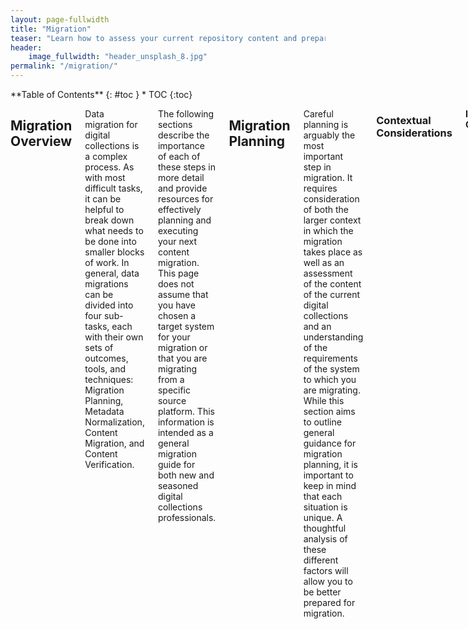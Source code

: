 ```yaml
---
layout: page-fullwidth
title: "Migration"
teaser: "Learn how to assess your current repository content and prepare it for a move to another system"
header:
    image_fullwidth: "header_unsplash_8.jpg"
permalink: "/migration/"
---
```

<div class="row">
<div class="medium-4 medium-push-8 columns" markdown="1">
<div class="panel radius" markdown="1">
**Table of Contents**
{: #toc }
*  TOC
{:toc}
</div>
</div>

<div class="medium-8 medium-pull-4 columns" markdown="1">

## Migration Overview

Data migration for digital collections is a complex process. As with most difficult tasks, it can be helpful to break down what needs to be done into smaller blocks of work. In general, data migrations can be divided into four sub-tasks, each with their own sets of outcomes, tools, and techniques: Migration Planning, Metadata Normalization, Content Migration, and Content Verification.

The following sections describe the importance of each of these steps in more detail and provide resources for effectively planning and executing your next content migration. This page does not assume that you have chosen a target system for your migration or that you are migrating from a specific source platform. This information is intended as a general migration guide for both new and seasoned digital collections professionals.

## Migration Planning

Careful planning is arguably the most important step in migration. It requires consideration of both the larger context in which the migration takes place as well as an assessment of the content of the current digital collections and an understanding of the requirements of the system to which you are migrating. While this section aims to outline general guidance for migration planning, it is important to keep in mind that each situation is unique. A thoughtful analysis of these different factors will allow you to be better prepared for migration.

### Contextual Considerations

__Institutional Characteristics__

The broader context in which a migration takes place will shape many of the decisions made. Some points to consider include:
* Type, size, and budget of institution:
    * These indicate the broader goals of the organization and and overall picture of resources that may be available. Additionally, there may be state or city policies that may impact elements of the migration process.
* Digital collections staffing:
    * These will likely be key personnel in a migration. Understanding of the people, expertise, and financial resources available will shape the approach you take to a migration. Some factors to consider include:
      * The overall number of staff supporting digital collection management
      * The number of IT professionals supporting digital collection management
      * The departments of staff supporting digital collection management

__Digital Collection Management__

Other contextual considerations specifically around the management of your digital collections are useful to keep in mind when forming a project team:

* Primary stakeholders for your digital collections
* Intended audience(s) for your digital collections
* Structures, committees, and policies in place related to the administration of digital collections.
    * This may include individuals or groups that create policy, have technical administrative control over the repository, etc.
* What system interactions and dependencies exist around digital collections?
    * For example, the ILS pulls digital collection data from an API, etc.

### Digital Library Analysis

Making a full assessment of your digital library content, including the types of resources included and the condition of your metadata gives you an overall view of the condition of your digital library and reveals the type of pre-work you may need to plan for before migrating.

This analysis is typically most useful when compiled collection by collection, and formatted in such a way to enable visualization of patterns and needs across collections. This exercise also helps identify collections that may be simplest for testing and those that are most challenging.

Overall information that is useful to collect:

* Number of digital collections to be migrated
* Number of digital objects to be migrated
* Total size (TB) of digital objects to be migrated


### Content Analysis

__Data Types__

This is focused on the type and structure of the digital objects in your current system. What type of content is in your digital library? How are your digital objects structured now? Can they be accommodated in the new system? This is one example of some ways you may characterize content:

* Single sided photograph
* Double sided photograph
* Single sided document
* Multi-page document
* Single audio
* Multi-part audio
* Single video
* Multi-part video file
* Hierarchical work
* Multiple file types (e.g. audio/video file with image or PDF)

__File Types__

An inventory of file formats currently in use will help you create a full picture of your collections and will underscore your decisions moving forward. What file types will be produced or migrated for access purposes? Does the target system support those file types? Do you require copies or production of other file types for access or preservation?

* Examples of file types include: JPEG, TIFF, PDF, MP3, MP4 and others.

__File Locations__

As new standards are implemented and staff come and go, file management practices change. A migration provides an opportunity for an inventory of your files. While migration tools may provide you with the option to migrate existing files or derivatives directly from your current digital library to a new system, you may decide to upload files from your local file system. If you plan for the latter, locating these files, organizing them, and moving them to an accessible or centralized location may be a good strategy and should be a consideration when planning your migration.

### Metadata Analysis

To adequately plan and prepare for migration, it is crucial to have a deep understanding of your existing metadata as well as the metadata requirements of the new system. The following areas of focus can provide you with insight to inform migration decisions.

__Metadata Profiles__

What is/are the metadata profile(s) for your current digital collections?
* What schema(s) are used?
    * Examples: Dublin Core, MODS, MARC, EAD, Local metadata schema, etc.
* Is the same schema used across your entire digital library or does it vary by collection?
* What fields are required?
* What data type(s) populate those fields?
    * Examples: Strings, Numbers, URIs
* What controlled vocabularies are used?
    * Examples: Library of Congress Name Authority File (LCNAF), Library of Congress Subject Headings (LCSH), Thesaurus of Geographic Names (TGN), DCMI Type Vocabulary, Local vocabulary, etc.

What is the metadata profile for your new repository? (See examples above)

* What schema(s) are used?
* Is the same schema used across the entire entire digital library or does it vary in some way?
* What fields are required?
* What data type(s) populate those fields?
* What controlled vocabularies are used/suggested?

__Data Quality__

Assessing your current metadata quality will help you make decisions around metadata remediation needs, timing, and strategies. Consulting resources on metadata quality and remediation strategies can help frame your analysis and path forward, but the following areas of focus will give you a broad view of metadata quality in your collections.

* Do you have local metadata input guidelines?
* Have metadata values been entered consistently across your digital collections?
* Does you metadata -  elements and/or values - align with any other standards or best practices?
    * Examples: Describing Archives: A Content Standard (DACS), The Digital Public Library of American Application Profile (DPLA-MAP), etc.
* How do you indicate copyright in your digital collections?
    * What metadata field(s) are used?
    * What values appear in this field? Varying local statements? Standard local statements? Rightsstatements.org values or URIs?

## Normalize Metadata

After analyzing your metadata and possibly establishing a new Metadata Application Profile (see <a href="https://bridge2hyku.github.io/migration/#map-metadata">"Map Metadata"</a> section below), you may learn that you need to do some metadata normalization. For the purposes of this discussion, metadata normalization includes both:

<ol>
  <li><b>Standardization</b>: standardizing inputs and aligning values with your Metadata Application Profile</li>
  <li><b>Enrichment</b>: utilizing/reconciling with new controlled vocabularies to standardize values; adding URIs to metadata</li>
</ol>

There are a variety of reasons that metadata may not be standardized within and across your collections, but in many cases it is desirable to bring metadata values into alignment. You may still have some outliers, but you can institute some normalization across collections.

To help you plan and work through normalization, consider the following:

__Why__

It is important to both understand and communicate to stakeholders the reasons why metadata normalization is necessary. Among migration practitioners, metadata normalization consistently surfaces as a critical component to the migration process. Putting this work into context and identifying its importance to the end goal can help manage expectations and keep folks motivated.

__What__

The first step in normalization is to identify and prioritize metadata issues and enhancements.

_Identification_

Through metadata assessment and analysis, you can identify areas for improvement. Examples of normalization may include:

<ul>
  <li>Standardization of field use throughout collections</li>
    <ul>
      <li>For example, the “Description,” “Title,” or “Type” field is used correctly and consistently throughout and across collections.</li>
    </ul>
  <li>Spelling and grammar corrections</li>
  <li>De-duplication of data</li>
    <ul>
      <li>For example, the “Description,” “Title,” or “Type” field is used correctly and consistently throughout and across collections.</li>
    </ul>
  <li>Alignment with a standard format or vocabulary</li>
    <ul>
      <li>For example: converting date values to <a href="https://www.loc.gov/standards/datetime/edtf.html">EDTF (ISO 8601-2019 Part 2)</a>; implementing <a href="https://rightsstatements.org/en/">RightsStatements.org</a>; using <a href="https://www.loc.gov/standards/iso639-2/php/code_list.php">ISO 639-2</a> or <a href="http://www.lexvo.org/index.html">Lexvo</a> language codes; utilizing/reconciling with a controlled vocabulary such as the <a href="https://viaf.org/">Virtual International Authority File (VIAF)</a>, the <a href="http://www.getty.edu/research/tools/vocabularies/aat/">Art and Architecture Thesaurus (TGN)</a>, <a href="https://www.geonames.org/">Geonames</a>, etc.</li>
    </ul>
</ul>

_Prioritization_

Once issues have been identified, they will need to be prioritized. Prioritization should be done in concert with other stakeholders using the criteria works for your situation. For example, you may focus on normalizations that are the easiest or those that are most impactful. If your migration includes multiple collections, it is also good to prioritize the collections as well.  

__How__

Next, you must determine how you plan to address the issues you have identified and prioritized. The type of issues, the resources - time, personnel, skills - available, and the scale of your collection(s) will help determine what strategies will work best. Broadly, these approaches are manual, programmatic, or a mix of both.

_Manual normalization_

This strategy consists manually correctly metadata field by field, collection by collection, possibly taking advantage of batch export, import, and/or edit functions provided by your digital library system. Manual normalization may not require the advanced technical skills that programmatic work may require, but it is not particularly scalable.

_Programmatic normalization_

This approach utilizes scripts and other automated tools to normalize data. In practice, programmatic normalization is rarely entirely automated. Often, there is a need for manual process initiation and data review. Programmatic normalization requires additional skills and training, but is far more scalable than a manual approach.

__When__

You must also consider when in your migration you should you normalize your data: before the migration; in-transit, or after the migration is complete. There are benefits and drawbacks to each approach.

<table>
  <tr>
    <th>Approach</th>
    <th>Benefits</th>
    <th>Drawbacks</th>
  </tr>
  <tr>
    <td><b>Before Migration</b><p>Normalizing data in the current system</p></td>
    <td>
      <ul>
        <li>The work is done before migration to a new system</li>
        <li>Data going into your system is more normalized</li>
      </ul>
    </td>
    <td>
      <ul>
        <li>Time intensive</li>
        <li>Could extend migration timeline</li>
        <li>Dependent on your current system’s editing/batch process capabilities</li>
      </ul>
    </td>
  </tr>
  <tr>
    <td><b>In transit</b><p>Normalize data after it is exported from the current system, but before it is imported into the new system</p></td>
    <td>
      <ul>
        <li>Data going into your system is more normalized</li>
        <li>May have improved flexibility for normalization than before export</li>
      </ul>
    </td>
    <td>
      <ul>
        <li>Time intensive</li>
        <li>Could extend migration timeline</li>
      </ul>
    </td>
  </tr>
  <tr>
    <td><b>After migration</b><p>Normalize the data in the new system</p></td>
    <td>
      <ul>
        <li>Less time intensive up-front</li>
        <li>Can be done after new system functionality is understood</li>
      </ul>
    </td>
    <td>
      <ul>
        <li>Data going into the new system may be less normalized</li>
        <li>May not be as likely to go back and normalize data. There may be more motivation to do this before migration</li>
      </ul>
    </td>
  </tr>       
</table>

## Migrate Content

Once you’ve normalized your metadata, you have to move it into your new system.  If you are moving onto a hosted platform, this might require another round of metadata changes to accommodate the platform’s framework. The steps here include: identify the platform’s requirements, crosswalk your schema to the new one, export your content, and finally import your content.

### Model Work Types

Your new digital asset management system should have some basic way of housing metadata. In some systems, like CONTENTdm, the metadata profile is based on the collection. In Hyku/Hyrax, metadata is structured around a work type. Hyku currently uses a “generic work”, which is a Dublin Core-based schema that is standard for Hyrax. The two most important pieces of information to gather from your new platform are the schema preference (Dublin Core, MODS, MARC, etc.)  and the fields available.  

A Hyku generic work has 16 fields

<table>
  <tr>
    <th>Field</th>
    <th>Required</th>
    <th>Predicate</th>
    <th>Definition</th>
  </tr>
  <tr>
    <td>Title</td>
    <td>✓</td>
    <td>dct:title</td>
    <td>A name to aid in identifying a resource.</td>
  </tr>
  <tr>
    <td>Creator</td>
    <td>✓</td>
    <td>dce:creator</td>
    <td>The person or group responsible for the resource. Usually this is the author of the content. Personal names should be entered with the last name first, e.g. “Smith, John”.</td>
  </tr>
  <tr>
    <td>Keyword</td>
    <td>✓</td>
    <td>dce:relation</td>
    <td>Words or phrases you select to describe what the resource is about. These are used to search for content.</td>
  </tr>
  <tr>
    <td>Rights statement</td>
    <td>✓</td>
    <td>edm:rights</td>
    <td>Indicates the copyright and reuse status of the resource. While licenses cannot always be asserted, a rights statement can be. See <a href="RightsStatements.org">RightsStatements.org</a> for more information.</td>
  </tr>
  <tr>
    <td>Contributor</td>
    <td> </td>
    <td>dce:contributor</td>
    <td>A person or group you want to recognize for playing a role in the creation of the resource, but not the primary role.</td>
  </tr>
  <tr>
    <td>Description</td>
    <td> </td>
    <td>dce:description</td>
    <td>Free-text notes about the resource. On Hyku's dashboard it is called “Abstract or Summary"</td>
  </tr>
  <tr>
    <td>License</td>
    <td> </td>
    <td>dct:rights</td>
    <td>Licensing and distribution information governing access to the work.</td>
  </tr>
  <tr>
    <td>Publisher</td>
    <td> </td>
    <td>dce:publisher</td>
    <td>The person or group making the resource available.</td>
  </tr>
  <tr>
    <td>Date created</td>
    <td> </td>
    <td>dct:created</td>
    <td>The date on which the resource was created. Strongly recommended to select a particular date encoding (such as EDTF) to guide date formats.</td>
  </tr>
  <tr>
    <td>Subject</td>
    <td> </td>
    <td>dce:subject</td>
    <td>Headings or index terms describing what the resource is about; these need to conform to an existing vocabulary (Keywords should be used for uncontrolled values).</td>
  </tr>
  <tr>
    <td>Language</td>
    <td> </td>
    <td>dce:language</td>
    <td>The language of the resource’s content. Best practice is to select a language representation to follow, such as <a href="http://id.loc.gov/vocabulary/iso639-1.html">ISO 639-1</a> or full names taken from a controlled vocabulary.</td>
  </tr>
  <tr>
    <td>Identifier</td>
    <td> </td>
    <td>dct:identifier</td>
    <td>A unique handle identifying the resource. This does not affect the identifier minted for managing your resource in Hyku.</td>
  </tr>
  <tr>
    <td>Location</td>
    <td> </td>
    <td>foaf:basedNear</td>
    <td>A place name related to the resource, such as its site of publication, or the city, state, or country the work contents are about. Best practice is to select, if possible, one definition (such as ‘place of origin of the work’) for this field across objects in a collection or collections in your repository.</td>
  </tr>
  <tr>
    <td>Related URL</td>
    <td> </td>
    <td>rdfs:seeAlso</td>
    <td>A link to a website or other specific content (audio, video, PDF document) related to the resource.</td>
  </tr>
  <tr>
    <td>Source</td>
    <td> </td>
    <td>dct:source</td>
    <td>An identifier for a related resource from which the described resource is derived, in whole or in part.</td>
  </tr>
  <tr>
    <td>Resource Type</td>
    <td> </td>
    <td>dct:type</td>
    <td>Pre-defined categories in Hyku to describe the type of content being uploaded. More than one type may be selected.</td>
  </tr>
</table>

For more information regarding these Fields, including expected values and examples, please visit the <a href="https://docs.google.com/document/d/1RXRT08236E98RTKASX-bL60qLoBeZgYXFUSD4XBOIaE/edit">_Hyku Metadata Documentation (DRAFT)_</a> and <a href="https://gist.github.com/cmh2166/723bebaee52d9ba4eb68eebc9044843b">_Hyrax Metadata Technical Documentation_</a>.

### Map Metadata

Once you know your target system’s metadata schema, you will need to map your current schema to it.  <a href="https://www.getty.edu/publications/intrometadata/metadata-matters/#fn:2">The Getty Institute</a> “refer[s] to _mapping_ as the intellectual activity of comparing and analyzing two metadata schemas, and to _crosswalks_ as the visual product of mapping.”

Many of these crosswalks have become standardized and are available from the Library of Congress. Here are some examples:  

<ul><li><a href="http://www.loc.gov/marc/dccross.html">Dublin Core to MARC</a></li>
    <li><a href="http://www.loc.gov/standards/mods/dcsimple-mods.html">Dublin Core to MODS</a></li>
    <li><a href="http://www.loc.gov/marc/marc2dc.html">MARC to Dublin Core</a></li>
    <li><a href="https://www.loc.gov/standards/mods/mods-mapping.html">MARC to MODS</a></li></ul>

Crosswalking is not always as simple as changing the field name, as laid out in the white paper <a href="https://groups.niso.org/publications/white_papers/crosswalk/">"Issues in Crosswalking Content Metadata Standards"</a> (1998)  by St. Pierre and LaPlant. Some common issues are:

<ul><li><strong>One-to-Many:</strong> When an element in your current schema has separate elements in your target system.  Example: if your current system only uses "date", it’s possible to enter a schema that has multiple date fields.</li>
    <li><strong>No clear binary:</strong> When an existing element has no clear equivalent in the new system. This occurs often when the granularity of your system is higher than that of the target. Typically this will result in a broader list of entries within the keywords or description fields. When confronting this challenge, you will often lose specificity or may choose to omit fields from your existing metadata altogether.</li>
    <li><strong>Structural differences:</strong> Some schemas (EAD, etc) allow for hierarchical metadata, while others (MARC, etc) are flat. </li></ul>

There are no easy ways around the issues above, and your institution’s decisions on these should come from internal knowledge and context. CONTENTdm and Hyku both use Dublin Core, so the crosswalking required is at the field-level and will require mapping decisions that could be unique to your CONTENTdm instance or even your individual collections.  The Bridge2Hyku toolkit includes CDM-Bridge which comes preloaded with Hyku’s standard target metadata to get you a head start on determining your mapping and easily exporting your metadata through it.  



### Source Repository Export

If you’ve already pulled your metadata out of your current system, you’ve likely stumbled upon the way to get your files out too. Many repositories have some file export functionality within their admin interface,  explore what your current repository is capable of before doing your wholesale export. If your repository does not have any export functionality, this is a portion of your migration that will likely require IT or consortial support. The Bridge2Hyku project team has created [CDM Bridge](https://bridge2hyku.github.io/toolkit/#cdm-bridge-wiki), a tool to help with exporting out of CONTENTdm, one of the most widely used repository platforms. 

### Target Repository Import
Your new platform likely has a bulk import functionality, peruse your platform's documentation or community to find out it's capabilities and pain points. It's possible that bulk import requires IT/Developer knowledge to use, make sure to keep someone with this skillset within the working group during the migration process.

If you are using Hyku or Hyrax, consider our [HyBridge gem](https://bridge2hyku.github.io/toolkit/#hybridge).  This creates a tab within the admin interface that ingests export packages from CDM Bridge that are placed within a predetermined file storage area. 

## Content Verification

Once you have migrated your content to a new system, it is a good idea to make sure that it has transferred over intact. There are many approaches to this ranging from no review (Bad idea!) to reviewing each individual item. Possible approaches between these two extremes include:

### Approaches
__Spot check__

A spot check entails the review of a limited number of random items. This can be done on different scales. You could systematically perform a spot check of several items from each collection migrated or you could spot check random items across the entire repository.

__Metadata review__

If your new system supports metadata export functionality, you could use this to assess the content in the new repository. This review could be done in conjunction with a spot check of items in the new repository.

### Measures

__What should you be checking for?__

<ul>
  <li><b>Data Integrity:</b>
    <ul>
      <li>Did the metadata transfer over properly? Are the values in the appropriate fields? Does the metadata match the particular item?</li>
    </ul>
  </li>  
  <li><b>Data Presentation:</b>
    <ul>
      <li>Is the file present? Does it load properly? Were thumbnails supposed to be created? Is faceted browsing working correctly?</li>
    </ul>
  </li>
</ul>       

## Migration Resources

### Deciding to Make The Leap

- <a href="http://www.dlib.org/dlib/september15/stein/09stein.html">Taking Control: Identifying Motivations for Migrating Library Digital Asset Management Systems</a><br>_Ayla Stein and Santi Thompson (October 2015)_

- <a href="http://hdl.handle.net/10657/1575">Hitting the Road towards a Greater Digital Destination: Evaluating and Testing DAMS at the University of Houston Libraries</a><br>_Annie Wu, Santi Thompson, Rachel Vacek, Sean Watkins, and Andrew Weidner (June 2016)_

- <a href="https://www.slideshare.net/DuraSpace/32818-open-source-repository-upgrades-top-advice-from-practitioners-webinar-recording">Open Source Repository Upgrades: Top Advice from Practitioners</a><br>_Duraspace (March 2018)_

- <a href="https://journal.code4lib.org/articles/8327">Breaking Up With CONTENTdm: Why and How One Institution Took the Leap to Open Source</a><br>_Heather Gilbert and Tyler Mobley (April 2013)_

- <a href="https://www.bepress.com/webinar/evaluating-planning-completing-successful-migration-case-study/">Evaluating, Planning, and Completing a Successful Migration: A Case Study</a><br>_Elizabeth Chance (2018)_

- <a href="https://journal.code4lib.org/articles/13581">Are we still working on this? A meta-retrospective of a digital repository migration in the form of a classic Greek Tragedy (in extreme violation of Aristotelian Unity of Time)</a><br>_Steve Van Tuyl, Josh Gum, Margaret Mellinger, Gregorio Luis Ramirez, Brandon Straley, Ryan Wick, Hui Zhang (August 2018)_

### Metadata Migration Resources

- <a href="https://www.orbiscascade.org/digital-collections-documentation">Orbis Cascade Allianace's Digital Collections Docmentation/Remediating Metadata Documentation</a> _(2018)_

- <a href="http://dcpapers.dublincore.org/pubs/article/view/3861">Collaborative Metadata Application Profile Development for DAMS Migration</a><br>_Anne Washington and Andrew Weidner (2017)_

- <a href="http://dcpapers.dublincore.org/pubs/article/view/3773">Metadata Quality Control for Content Migration: The Metadata Migration Project at the University of Houston</a><br>_Andrew Weidner and Annie Wu (2015)_

- <a href="http://dcevents.dublincore.org/IntConf/dc-2014/paper/view/218">Automated Enhancement of Controlled Vocabularies: Upgrading Legacy Metadata in CONTENTdm</a><br>_Andrew Weidner, Annie Wu, and Santi Thompson (2014)_

- <a href="https://www.getty.edu/publications/intrometadata/">Getty Institute's Introduction to Metadata 3rd Edition</a><br>_Edited by Murtha Baca (2016)_

{% include _improve_content.html %}

</div>
</div>
